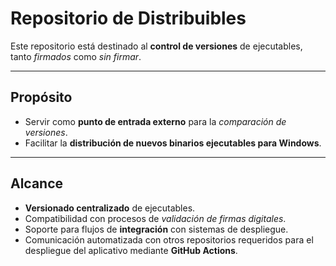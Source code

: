 # Repositorio de Distribuibles

Este repositorio está destinado al **control de versiones** de ejecutables, tanto *firmados* como *sin firmar*.  

---

## Propósito

- Servir como **punto de entrada externo** para la *comparación de versiones*.  
- Facilitar la **distribución de nuevos binarios ejecutables para Windows**.  

---

## Alcance

- **Versionado centralizado** de ejecutables.  
- Compatibilidad con procesos de *validación de firmas digitales*.  
- Soporte para flujos de **integración** con sistemas de despliegue.  
- Comunicación automatizada con otros repositorios requeridos para el despliegue del aplicativo mediante **GitHub Actions**.  
